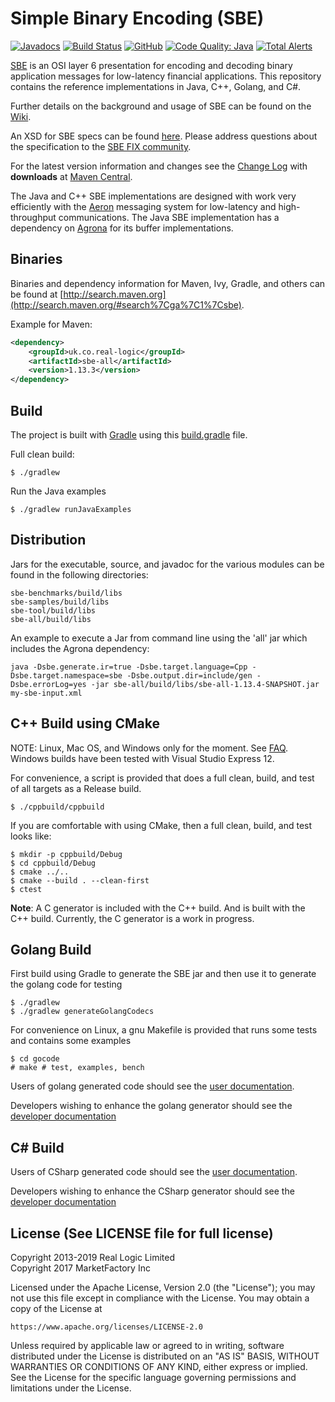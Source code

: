 Simple Binary Encoding (SBE)
============================

[![Javadocs](https://www.javadoc.io/badge/uk.co.real-logic/sbe-tool.svg)](https://www.javadoc.io/doc/uk.co.real-logic/sbe-tool)
[![Build Status](https://travis-ci.org/real-logic/simple-binary-encoding.svg?branch=master)](https://travis-ci.org/real-logic/simple-binary-encoding)
[![GitHub](https://img.shields.io/github/license/real-logic/simple-binary-encoding.svg)](https://github.com/real-logic/simple-binary-encoding/blob/master/LICENSE)
[![Code Quality: Java](https://img.shields.io/lgtm/grade/java/g/real-logic/simple-binary-encoding.svg?logo=lgtm&logoWidth=18)](https://lgtm.com/projects/g/real-logic/simple-binary-encoding/context:java)
[![Total Alerts](https://img.shields.io/lgtm/alerts/g/real-logic/simple-binary-encoding.svg?logo=lgtm&logoWidth=18)](https://lgtm.com/projects/g/real-logic/simple-binary-encoding/alerts)

[SBE](https://github.com/FIXTradingCommunity/fix-simple-binary-encoding) is an OSI layer 6 presentation for 
encoding and decoding binary application messages for low-latency financial applications. This repository contains 
the reference implementations in Java, C++, Golang, and C#.

Further details on the background and usage of SBE can be found on the
[Wiki](https://github.com/real-logic/simple-binary-encoding/wiki).

An XSD for SBE specs can be found
[here](https://github.com/real-logic/simple-binary-encoding/blob/master/sbe-tool/src/main/resources/fpl/sbe.xsd). Please address questions about the specification to the [SBE FIX community](https://github.com/FIXTradingCommunity/fix-simple-binary-encoding).

For the latest version information and changes see the [Change Log](https://github.com/real-logic/simple-binary-encoding/wiki/Change-Log) with **downloads** at [Maven Central](http://search.maven.org/#search%7Cga%7C1%7Csbe). 

The Java and C++ SBE implementations are designed with work very efficiently with the
[Aeron](https://github.com/real-logic/aeron) messaging system for low-latency and
high-throughput communications. The Java SBE implementation has a dependency on
[Agrona](https://github.com/real-logic/agrona) for its buffer implementations.


Binaries
--------
Binaries and dependency information for Maven, Ivy, Gradle, and others can be found at 
[http://search.maven.org](http://search.maven.org/#search%7Cga%7C1%7Csbe).

Example for Maven:

```xml
<dependency>
    <groupId>uk.co.real-logic</groupId>
    <artifactId>sbe-all</artifactId>
    <version>1.13.3</version>
</dependency>
```

Build
-----

The project is built with [Gradle](http://gradle.org/) using this [build.gradle](https://github.com/real-logic/simple-binary-encoding/blob/master/build.gradle) file.

Full clean build:

    $ ./gradlew

Run the Java examples

    $ ./gradlew runJavaExamples


Distribution
------------
Jars for the executable, source, and javadoc for the various modules can be found in the following directories:

    sbe-benchmarks/build/libs
    sbe-samples/build/libs
    sbe-tool/build/libs
    sbe-all/build/libs

An example to execute a Jar from command line using the 'all' jar which includes the Agrona dependency:

    java -Dsbe.generate.ir=true -Dsbe.target.language=Cpp -Dsbe.target.namespace=sbe -Dsbe.output.dir=include/gen -Dsbe.errorLog=yes -jar sbe-all/build/libs/sbe-all-1.13.4-SNAPSHOT.jar my-sbe-input.xml


C++ Build using CMake
---------------------
NOTE: Linux, Mac OS, and Windows only for the moment. See
[FAQ](https://github.com/real-logic/simple-binary-encoding/wiki/Frequently-Asked-Questions).
Windows builds have been tested with Visual Studio Express 12.

For convenience, a script is provided that does a full clean, build, and test of all targets as a Release build.

    $ ./cppbuild/cppbuild

If you are comfortable with using CMake, then a full clean, build, and test looks like:

    $ mkdir -p cppbuild/Debug
    $ cd cppbuild/Debug
    $ cmake ../..
    $ cmake --build . --clean-first
    $ ctest

__Note__: A C generator is included with the C++ build. And is built with the C++ build. Currently, the C generator is a work
in progress.

Golang Build
------------

First build using Gradle to generate the SBE jar and then use it to
generate the golang code for testing

    $ ./gradlew
    $ ./gradlew generateGolangCodecs

For convenience on Linux, a gnu Makefile is provided that runs some
tests and contains some examples

    $ cd gocode
    # make # test, examples, bench

Users of golang generated code should see the [user
documentation](https://github.com/real-logic/simple-binary-encoding/wiki/Golang-User-Guide).

Developers wishing to enhance the golang generator should see the [developer
documentation](https://github.com/real-logic/simple-binary-encoding/blob/master/gocode/README.md)


C# Build
--------
Users of CSharp generated code should see the [user documentation](https://github.com/real-logic/simple-binary-encoding/wiki/Csharp-User-Guide).

Developers wishing to enhance the CSharp generator should see the [developer documentation](https://github.com/real-logic/simple-binary-encoding/blob/master/csharp/README.md)


License (See LICENSE file for full license)
-------------------------------------------
Copyright 2013-2019 Real Logic Limited  
Copyright 2017 MarketFactory Inc

Licensed under the Apache License, Version 2.0 (the "License");
you may not use this file except in compliance with the License.
You may obtain a copy of the License at

    https://www.apache.org/licenses/LICENSE-2.0

Unless required by applicable law or agreed to in writing, software
distributed under the License is distributed on an "AS IS" BASIS,
WITHOUT WARRANTIES OR CONDITIONS OF ANY KIND, either express or implied.
See the License for the specific language governing permissions and
limitations under the License.
